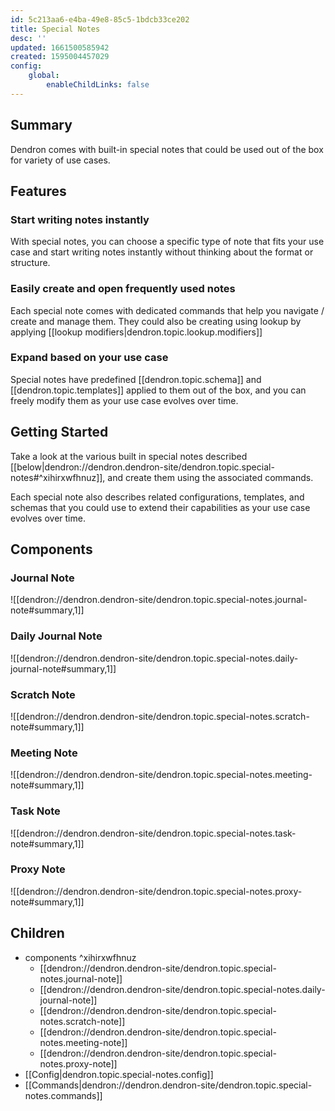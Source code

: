 ```yaml
---
id: 5c213aa6-e4ba-49e8-85c5-1bdcb33ce202
title: Special Notes
desc: ''
updated: 1661500585942
created: 1595004457029
config:
    global:
        enableChildLinks: false
---
```


## Summary

Dendron comes with built-in special notes that could be used out of the box for variety of use cases.

## Features

### Start writing notes instantly

With special notes, you can choose a specific type of note that fits your use case and start writing notes instantly without thinking about the format or structure.

### Easily create and open frequently used notes

Each special note comes with dedicated commands that help you navigate / create and manage them.
They could also be creating using lookup by applying [[lookup modifiers|dendron.topic.lookup.modifiers]]

### Expand based on your use case

Special notes have predefined [[dendron.topic.schema]] and [[dendron.topic.templates]] applied to them out of the box, and you can freely modify them as your use case evolves over time.

## Getting Started

Take a look at the various built in special notes described [[below|dendron://dendron.dendron-site/dendron.topic.special-notes#^xihirxwfhnuz]], and create them using the associated commands.

Each special note also describes related configurations, templates, and schemas that you could use to extend their capabilities as your use case evolves over time.

## Components

### Journal Note

![[dendron://dendron.dendron-site/dendron.topic.special-notes.journal-note#summary,1]]

### Daily Journal Note


![[dendron://dendron.dendron-site/dendron.topic.special-notes.daily-journal-note#summary,1]]

### Scratch Note

![[dendron://dendron.dendron-site/dendron.topic.special-notes.scratch-note#summary,1]]

### Meeting Note

![[dendron://dendron.dendron-site/dendron.topic.special-notes.meeting-note#summary,1]]

### Task Note

![[dendron://dendron.dendron-site/dendron.topic.special-notes.task-note#summary,1]]

### Proxy Note

![[dendron://dendron.dendron-site/dendron.topic.special-notes.proxy-note#summary,1]]

## Children
- components ^xihirxwfhnuz
  - [[dendron://dendron.dendron-site/dendron.topic.special-notes.journal-note]]
  - [[dendron://dendron.dendron-site/dendron.topic.special-notes.daily-journal-note]]
  - [[dendron://dendron.dendron-site/dendron.topic.special-notes.scratch-note]]
  - [[dendron://dendron.dendron-site/dendron.topic.special-notes.meeting-note]]
  - [[dendron://dendron.dendron-site/dendron.topic.special-notes.proxy-note]]
- [[Config|dendron.topic.special-notes.config]]
- [[Commands|dendron://dendron.dendron-site/dendron.topic.special-notes.commands]]
